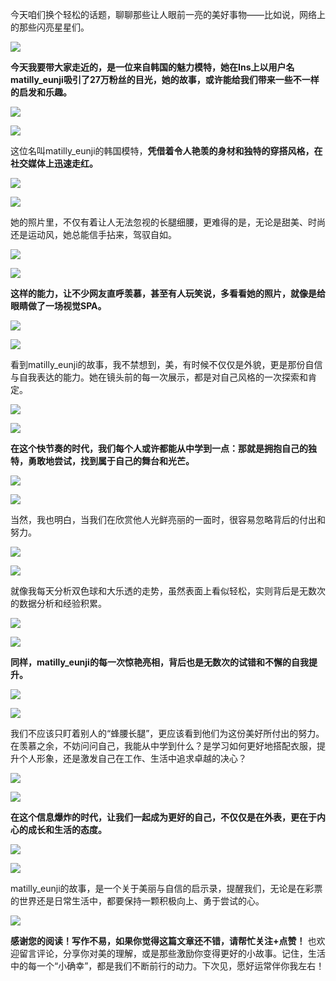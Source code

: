 今天咱们换个轻松的话题，聊聊那些让人眼前一亮的美好事物——比如说，网络上的那些闪亮星星们。


![](https://cdn.jsdelivr.net/gh/wangwenjie1314/PicCDN/2024-6-21/1718960946509-image.png)


**今天我要带大家走近的，是一位来自韩国的魅力模特，她在Ins上以用户名matilly_eunji吸引了27万粉丝的目光，她的故事，或许能给我们带来一些不一样的启发和乐趣。**


![](https://cdn.jsdelivr.net/gh/wangwenjie1314/PicCDN/2024-6-21/1718960955414-image.png)


![](https://cdn.jsdelivr.net/gh/wangwenjie1314/PicCDN/2024-6-21/1718961114733-image.png)

这位名叫matilly_eunji的韩国模特，**凭借着令人艳羡的身材和独特的穿搭风格，在社交媒体上迅速走红。**


![](https://cdn.jsdelivr.net/gh/wangwenjie1314/PicCDN/2024-6-21/1718960966088-image.png)

![](https://cdn.jsdelivr.net/gh/wangwenjie1314/PicCDN/2024-6-21/1718961109239-image.png)


她的照片里，不仅有着让人无法忽视的长腿细腰，更难得的是，无论是甜美、时尚还是运动风，她总能信手拈来，驾驭自如。


![](https://cdn.jsdelivr.net/gh/wangwenjie1314/PicCDN/2024-6-21/1718960973756-image.png)

![](https://cdn.jsdelivr.net/gh/wangwenjie1314/PicCDN/2024-6-21/1718961103848-image.png)


**这样的能力，让不少网友直呼羡慕，甚至有人玩笑说，多看看她的照片，就像是给眼睛做了一场视觉SPA。**


![](https://cdn.jsdelivr.net/gh/wangwenjie1314/PicCDN/2024-6-21/1718960983182-image.png)

![](https://cdn.jsdelivr.net/gh/wangwenjie1314/PicCDN/2024-6-21/1718961096717-image.png)


看到matilly_eunji的故事，我不禁想到，美，有时候不仅仅是外貌，更是那份自信与自我表达的能力。她在镜头前的每一次展示，都是对自己风格的一次探索和肯定。


![](https://cdn.jsdelivr.net/gh/wangwenjie1314/PicCDN/2024-6-21/1718960991534-image.png)

![](https://cdn.jsdelivr.net/gh/wangwenjie1314/PicCDN/2024-6-21/1718961090932-image.png)


**在这个快节奏的时代，我们每个人或许都能从中学到一点：那就是拥抱自己的独特，勇敢地尝试，找到属于自己的舞台和光芒。**


![](https://cdn.jsdelivr.net/gh/wangwenjie1314/PicCDN/2024-6-21/1718961000736-image.png)


![](https://cdn.jsdelivr.net/gh/wangwenjie1314/PicCDN/2024-6-21/1718961085077-image.png)

当然，我也明白，当我们在欣赏他人光鲜亮丽的一面时，很容易忽略背后的付出和努力。


![](https://cdn.jsdelivr.net/gh/wangwenjie1314/PicCDN/2024-6-21/1718961006730-image.png)


![](https://cdn.jsdelivr.net/gh/wangwenjie1314/PicCDN/2024-6-21/1718961080622-image.png)

就像我每天分析双色球和大乐透的走势，虽然表面上看似轻松，实则背后是无数次的数据分析和经验积累。


![](https://cdn.jsdelivr.net/gh/wangwenjie1314/PicCDN/2024-6-21/1718961012545-image.png)

![](https://cdn.jsdelivr.net/gh/wangwenjie1314/PicCDN/2024-6-21/1718961075561-image.png)


**同样，matilly_eunji的每一次惊艳亮相，背后也是无数次的试错和不懈的自我提升。**


![](https://cdn.jsdelivr.net/gh/wangwenjie1314/PicCDN/2024-6-21/1718961018626-image.png)

![](https://cdn.jsdelivr.net/gh/wangwenjie1314/PicCDN/2024-6-21/1718961068506-image.png)


我们不应该只盯着别人的“蜂腰长腿”，更应该看到他们为这份美好所付出的努力。在羡慕之余，不妨问问自己，我能从中学到什么？是学习如何更好地搭配衣服，提升个人形象，还是激发自己在工作、生活中追求卓越的决心？


![](https://cdn.jsdelivr.net/gh/wangwenjie1314/PicCDN/2024-6-21/1718961025893-image.png)


![](https://cdn.jsdelivr.net/gh/wangwenjie1314/PicCDN/2024-6-21/1718961062753-image.png)

**在这个信息爆炸的时代，让我们一起成为更好的自己，不仅仅是在外表，更在于内心的成长和生活的态度。**

![](https://cdn.jsdelivr.net/gh/wangwenjie1314/PicCDN/2024-6-21/1718961057777-image.png)


![](https://cdn.jsdelivr.net/gh/wangwenjie1314/PicCDN/2024-6-21/1718961045497-image.png)


matilly_eunji的故事，是一个关于美丽与自信的启示录，提醒我们，无论是在彩票的世界还是日常生活中，都要保持一颗积极向上、勇于尝试的心。


![](https://cdn.jsdelivr.net/gh/wangwenjie1314/PicCDN/2024-6-21/1718961051683-image.png)


**感谢您的阅读！写作不易，如果你觉得这篇文章还不错，请帮忙关注+点赞！** 也欢迎留言评论，分享你对美的理解，或是那些激励你变得更好的小故事。记住，生活中的每一个“小确幸”，都是我们不断前行的动力。下次见，愿好运常伴你我左右！